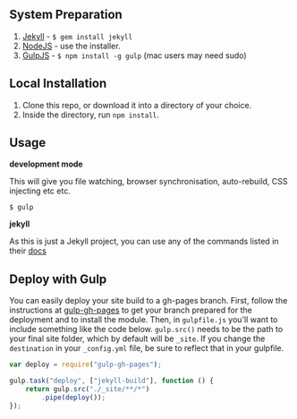 ## System Preparation

1. [Jekyll](http://jekyllrb.com/) - `$ gem install jekyll`
2. [NodeJS](http://nodejs.org) - use the installer.
3. [GulpJS](https://github.com/gulpjs/gulp) - `$ npm install -g gulp` (mac users may need sudo)

## Local Installation

1. Clone this repo, or download it into a directory of your choice.
2. Inside the directory, run `npm install`.

## Usage

**development mode**

This will give you file watching, browser synchronisation, auto-rebuild, CSS injecting etc etc.

```shell
$ gulp
```

**jekyll**

As this is just a Jekyll project, you can use any of the commands listed in their [docs](http://jekyllrb.com/docs/usage/)

## Deploy with Gulp

You can easily deploy your site build to a gh-pages branch. First, follow the instructions at [gulp-gh-pages](https://github.com/rowoot/gulp-gh-pages) to get your branch prepared for the deployment and to install the module. Then, in `gulpfile.js` you'll want to include something like the code below. `gulp.src()` needs to be the path to your final site folder, which by default will be `_site`. If you change the `destination` in your `_config.yml` file, be sure to reflect that in your gulpfile.

```javascript
var deploy = require("gulp-gh-pages");

gulp.task("deploy", ["jekyll-build"], function () {
    return gulp.src("./_site/**/*")
        .pipe(deploy());
});
```
